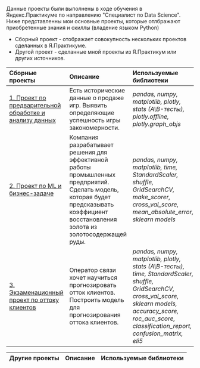 Данные проекты были выполнены в ходе обучения в Яндекс.Практикуме по направлению "Специалист по Data Science". Ниже представленны мои основные проекты, которые отлбражают приобретенные знания и скиллы (владение языком Python)

- Сборный проект - отображает совокупность нескольких проектов сделанных в Я.Практикуме.
- Другой проект - сделанные мной проекты из Я.Практикум или других источников.

| Сборные проекты | Описание | Используемые библиотеки | 
| :---------------------- | :---------------------- | :---------------------- |
| [1. Проект по предварительной обработке и анализу данных ](1.Data_preprocessing_and_analysis_project) | Есть исторические данные о продаже игр. Выявить определяющие успешность игры закономерности. | *pandas, numpy, matplotlib, plotly, stats (A\B-тесты), plotly.offline, plotly.graph_objs* |
| [2. Проект по ML и бизнес-задаче](2.ML_project_and_business_tasks) | Компания разрабатывает решения для эффективной работы промышленных предприятий. Сделать модель, которая будет предсказывать коэффициент восстановления золота из золотосодержащей руды. | *pandas, numpy, matplotlib, time, StandardScaler, shuffle, GridSearchCV, make_scorer, cross_val_score, mean_absolute_error, sklearn models* |
| [3. Экзаменационный проект по оттоку клиентов](3.Exam_project_on_customer_churn) | Оператор связи хочет научиться прогнозировать отток клиентов. Построить модель для прогнозирования оттока клиентов. | *pandas, numpy, matplotlib, plotly, stats (A\B-тесты), time, StandardScaler, shuffle, GridSearchCV, cross_val_score, sklearn models, accuracy_score, roc_auc_score, classification_report, confusion_matrix, eli5* |

| Другие проекты | Описание | Используемые библиотеки | 
| :---------------------- | :---------------------- | :---------------------- |
